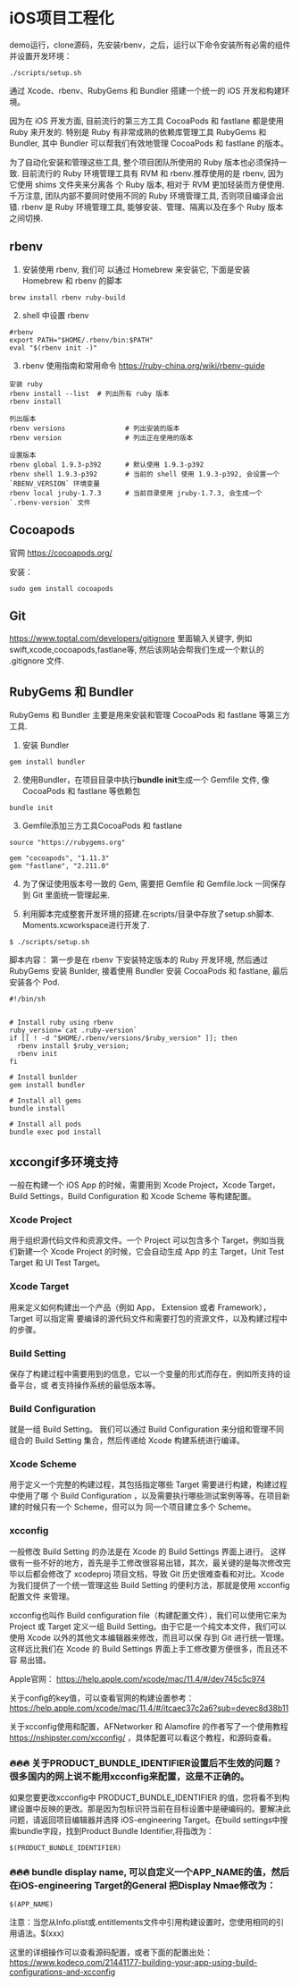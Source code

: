 # iOS项目工程化

demo运行，clone源码，先安装rbenv，之后，运行以下命令安装所有必需的组件并设置开发环境：
```
./scripts/setup.sh
```

通过 Xcode、rbenv、RubyGems 和 Bundler 搭建⼀个统⼀的 iOS 开发和构建环境。

因为在 iOS 开发⽅⾯, ⽬前流⾏的第三⽅⼯具 CocoaPods 和 fastlane 都是使⽤ Ruby 来开发的. 
特别是 Ruby 有⾮常成熟的依赖库管理⼯具 RubyGems 和 Bundler, 其中 Bundler 可以帮我们有效地管理 CocoaPods 和 fastlane 的版本。

为了⾃动化安装和管理这些⼯具, 整个项⽬团队所使⽤的 Ruby 版本也必须保持⼀致. 
⽬前流⾏的 Ruby 环境管理⼯具有 RVM 和 rbenv.推荐使⽤的是 rbenv, 因为它使⽤ shims ⽂件夹来分离各 个 Ruby 版本, 相对于 RVM 更加轻装⽽⽅便使⽤. 千万注意, 团队内部不要同时使⽤不同的 Ruby 环境管理⼯具, 否则项⽬编译会出错. rbenv 是 Ruby 环境管理⼯具, 能够安装、管理、隔离以及在多个 Ruby 版本之间切换. 

## rbenv
1. 安装使⽤ rbenv, 我们可 以通过 Homebrew 来安装它, 下⾯是安装 Homebrew 和 rbenv 的脚本
```
brew install rbenv ruby-build
```
2. shell 中设置 rbenv
```
#rbenv
export PATH="$HOME/.rbenv/bin:$PATH"
eval "$(rbenv init -)"
```
3. rbenv 使用指南和常用命令
https://ruby-china.org/wiki/rbenv-guide
```
安装 ruby
rbenv install --list  # 列出所有 ruby 版本
rbenv install  

列出版本
rbenv versions               # 列出安装的版本
rbenv version                # 列出正在使用的版本

设置版本
rbenv global 1.9.3-p392      # 默认使用 1.9.3-p392
rbenv shell 1.9.3-p392       # 当前的 shell 使用 1.9.3-p392, 会设置一个 `RBENV_VERSION` 环境变量
rbenv local jruby-1.7.3      # 当前目录使用 jruby-1.7.3, 会生成一个 `.rbenv-version` 文件
```

## Cocoapods
官网 https://cocoapods.org/

安装：
```
sudo gem install cocoapods
```

## Git

 https://www.toptal.com/developers/gitignore ⾥⾯输⼊关键字, 例如 swift,xcode,cocoapods,fastlane等, 然后该⽹站会帮我们⽣成⼀个默认的 .gitignore ⽂件.


## RubyGems 和 Bundler
RubyGems 和 Bundler 主要是⽤来安装和管理 CocoaPods 和 fastlane 等第三⽅⼯具.

1. 安装 Bundler
```
gem install bundler
```
2. 使用Bundler，在项目目录中执⾏**bundle init**⽣成⼀个 Gemfile ⽂件, 像 CocoaPods 和 fastlane 等依赖包
```
bundle init
```
3. Gemfile添加三方工具CocoaPods 和 fastlane 
```
source "https://rubygems.org"

gem "cocoapods", "1.11.3"
gem "fastlane", "2.211.0"
```
4. 为了保证使⽤版本号⼀致的 Gem, 需要把 Gemfile 和 Gemfile.lock ⼀同保存到 Git ⾥⾯统⼀管理起来.

5. 利用脚本完成整套开发环境的搭建.在scripts/目录中存放了setup.sh脚本. Moments.xcworkspace进⾏开发了.
```
$ ./scripts/setup.sh
```
脚本内容：
第⼀步是在 rbenv 下安装特定版本的 Ruby 开发环境, 然后通过 RubyGems 安装 Bunlder, 接着使⽤ Bundler 安装 CocoaPods 和 fastlane, 最后安装各个 Pod. 
```
#!/bin/sh


# Install ruby using rbenv
ruby_version=`cat .ruby-version`
if [[ ! -d "$HOME/.rbenv/versions/$ruby_version" ]]; then
  rbenv install $ruby_version;
  rbenv init
fi

# Install bunlder
gem install bundler

# Install all gems
bundle install

# Install all pods
bundle exec pod install
```

## xccongif多环境支持

⼀般在构建⼀个 iOS App 的时候，需要⽤到 Xcode Project，Xcode Target，Build Settings，Build Configuration 和 Xcode Scheme 等构建配置。

### Xcode Project
⽤于组织源代码⽂件和资源⽂件。⼀个 Project 可以包含多个 Target，例如当我们新建⼀个 Xcode Project 的时候，它会⾃动⽣成 App 的主 Target，Unit Test Target 和 UI Test Target。

### Xcode Target
⽤来定义如何构建出⼀个产品（例如 App， Extension 或者 Framework），Target 可以指定需 要编译的源代码⽂件和需要打包的资源⽂件，以及构建过程中的步骤。

### Build Setting
保存了构建过程中需要⽤到的信息，它以⼀个变量的形式⽽存在，例如所⽀持的设备平台，或 者⽀持操作系统的最低版本等。

### Build Configuration
就是⼀组 Build Setting。 我们可以通过 Build Configuration 来分组和管理不同组合的 Build Setting 集合，然后传递给 Xcode 构建系统进⾏编译。

### Xcode Scheme
⽤于定义⼀个完整的构建过程，其包括指定哪些 Target 需要进⾏构建，构建过程中使⽤了哪 个 Build Configuration ，以及需要执⾏哪些测试案例等等。在项⽬新建的时候只有⼀个 Scheme，但可以为 同⼀个项⽬建⽴多个 Scheme。

### xcconfig
⼀般修改 Build Setting 的办法是在 Xcode 的 Build Settings 界⾯上进⾏。 这样做有⼀些不好的地⽅，⾸先是⼿⼯修改很容易出错，其次，最关键的是每次修改完毕以后都会修改了 xcodeproj 项⽬⽂档，导致 Git 历史很难查看和对⽐。Xcode 为我们提供了⼀个统⼀管理这些 Build Setting 的便利⽅法，那就是使⽤ xcconfig 配置⽂件 来管理。

xcconfig也叫作 Build configuration file（构建配置⽂件），我们可以使⽤它来为 Project 或 Target 定义⼀组 Build Setting。由于它是⼀个纯⽂本⽂件，我们可以使⽤ Xcode 以外的其他⽂本编辑器来修改，⽽且可以保 存到 Git 进⾏统⼀管理。 这样远⽐我们在 Xcode 的 Build Settings 界⾯上⼿⼯修改要⽅便很多，⽽且还不容 易出错。

Apple官网： https://help.apple.com/xcode/mac/11.4/#/dev745c5c974

关于config的key值，可以查看官网的构建设置参考：https://help.apple.com/xcode/mac/11.4/#/itcaec37c2a6?sub=devec8d38b11

关于xcconfig使用和配置，AFNetworker 和 Alamofire 的作者写了一个使用教程 https://nshipster.com/xcconfig/ ，具体配置可以看这个教程，和源码查看。


### 🔥🔥🔥 关于PRODUCT_BUNDLE_IDENTIFIER设置后不生效的问题？很多国内的网上说不能用xcconfig来配置，这是不正确的。

如果您要更改xcconfig中 PRODUCT_BUNDLE_IDENTIFIER 的值，您将看不到构建设置中反映的更改。那是因为包标识符当前在目标设置中是硬编码的。要解决此问题，请返回项目编辑器并选择 iOS-engineering Target。在build settings中搜索bundle字段，找到Product Bundle Identifier,将指改为：
```
$(PRODUCT_BUNDLE_IDENTIFIER)
```

### 🔥🔥🔥 bundle display name, 可以自定义一个APP_NAME的值，然后在iOS-engineering Target的General 把Display Nmae修改为：
```
$(APP_NAME)
```

注意：当您从Info.plist或.entitlements文件中引用构建设置时，您使用相同的引用语法。$(xxx)

这里的详细操作可以查看源码配置，或者下面的配置出处：
 https://www.kodeco.com/21441177-building-your-app-using-build-configurations-and-xcconfig



